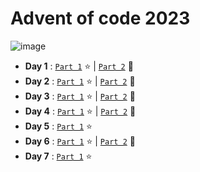 # Advent of code 2023

![image](https://github.com/valentinefleith/advent-of-code-2023/assets/125041345/a6652f6f-19a8-4aaf-8b19-63490b94015c)







- **Day 1** : [`Part 1`](/day-1/part1.py)  :star: | [`Part 2`](/day-1/part2.py) :star2:
- **Day 2** : [`Part 1`](/day-2/part1.py)  :star: | [`Part 2`](/day-2/part2.py) :star2:
- **Day 3** : [`Part 1`](/day-3/part1.py)  :star: | [`Part 2`](/day-3/part2.py) :star2:
- **Day 4** : [`Part 1`](/day-4/part1.py)  :star: | [`Part 2`](/day-4/part2.py) :star2:
- **Day 5** : [`Part 1`](/day-5/part1.py)  :star:
- **Day 6** : [`Part 1`](/day-6/part1.py)  :star: | [`Part 2`](/day-6/part2.py) :star2:
- **Day 7** : [`Part 1`](/day-7/part1.py)  :star:
